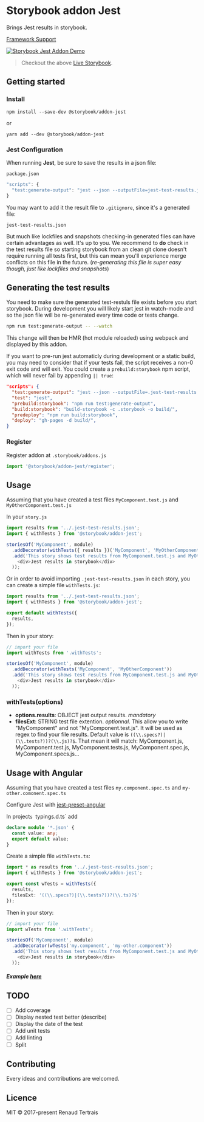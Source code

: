 # Storybook addon Jest

Brings Jest results in storybook.

[Framework Support](https://github.com/storybooks/storybook/blob/master/ADDONS_SUPPORT.md)

[![Storybook Jest Addon Demo](https://raw.githubusercontent.com/storybooks/storybook-addon-jest/master/storybook-addon-jest.gif)](http://storybooks-official.netlify.com/?selectedKind=Addons%7Cjest&selectedStory=withTests&full=0&addons=1&stories=1&panelRight=0&addonPanel=storybook%2Ftests%2Fpanel)

> Checkout the above [Live Storybook](http://storybooks-official.netlify.com/?selectedKind=Addons%7Cjest&selectedStory=withTests&full=0&addons=1&stories=1&panelRight=0&addonPanel=storybook%2Ftests%2Fpanel).

## Getting started

### Install

`npm install --save-dev @storybook/addon-jest`

or

`yarn add --dev @storybook/addon-jest`

### Jest Configuration

When running **Jest**, be sure to save the results in a json file:

`package.json`

```js
"scripts": {
  "test:generate-output": "jest --json --outputFile=jest-test-results.json"
}
```

You may want to add it the result file to `.gitignore`, since it's a generated file:
```
jest-test-results.json
```
But much like lockfiles and snapshots checking-in generated files can have certain advantages as well. It's up to you.
We recommend to **do** check in the test results file so starting storybook from an clean git clone doesn't require running all tests first, 
but this can mean you'll experience merge conflicts on this file in the future. (*re-generating this file is super easy though, just like lockfiles and snapshots*)

## Generating the test results

You need to make sure the generated test-restuls file exists before you start storybook.
During development you will likely start jest in watch-mode 
and so the json file will be re-generated every time code or tests change.

```sh
npm run test:generate-output -- --watch
```

This change will then be HMR (hot module reloaded) using webpack and displayed by this addon.

If you want to pre-run jest automaticly during development or a static build, 
you may need to consider that if your tests fail, the script receives a non-0 exit code and will exit.
You could create a `prebuild:storybook` npm script, which will never fail by appending `|| true`:
```json
"scripts": {
  "test:generate-output": "jest --json --outputFile=.jest-test-results.json || true",
  "test": "jest",
  "prebuild:storybook": "npm run test:generate-output",
  "build:storybook": "build-storybook -c .storybook -o build/",
  "predeploy": "npm run build:storybook",
  "deploy": "gh-pages -d build/",
}
```

### Register

Register addon at `.storybook/addons.js`

```js
import '@storybook/addon-jest/register';
```

## Usage

Assuming that you have created a test files `MyComponent.test.js` and `MyOtherComponent.test.js`

In your `story.js`

```js
import results from '../.jest-test-results.json';
import { withTests } from '@storybook/addon-jest';

storiesOf('MyComponent', module)
  .addDecorator(withTests({ results })('MyComponent', 'MyOtherComponent'))
  .add('This story shows test results from MyComponent.test.js and MyOtherComponent.test.js', () => (
    <div>Jest results in storybook</div>
  ));
```

Or in order to avoid importing `.jest-test-results.json` in each story, you can create a simple file `withTests.js`:

```js
import results from '../.jest-test-results.json';
import { withTests } from '@storybook/addon-jest';

export default withTests({
  results,
});
```

Then in your story:

```js
// import your file
import withTests from '.withTests';

storiesOf('MyComponent', module)
  .addDecorator(withTests('MyComponent', 'MyOtherComponent'))
  .add('This story shows test results from MyComponent.test.js and MyOtherComponent.test.js', () => (
    <div>Jest results in storybook</div>
  ));
```

### withTests(options)

- **options.results**: OBJECT jest output results. *mandatory*
- **filesExt**: STRING test file extention. *optionnal*. This allow you to write "MyComponent" and not "MyComponent.test.js". It will be used as regex to find your file results. Default value is `((\\.specs?)|(\\.tests?))?(\\.js)?$`. That mean it will match: MyComponent.js, MyComponent.test.js, MyComponent.tests.js, MyComponent.spec.js, MyComponent.specs.js...

## Usage with Angular

Assuming that you have created a test files `my.component.spec.ts` and `my-other.comonent.spec.ts`

Configure Jest with [jest-preset-angular](https://www.npmjs.com/package/jest-preset-angular)

In project`s `typings.d.ts` add

```ts
declare module '*.json' {
  const value: any;
  export default value;
}
```

Create a simple file `withTests.ts`:

```ts
import * as results from '../.jest-test-results.json';
import { withTests } from '@storybook/addon-jest';

export const wTests = withTests({
  results,
  filesExt: '((\\.specs?)|(\\.tests?))?(\\.ts)?$'
});
```

Then in your story:

```js
// import your file
import wTests from '.withTests';

storiesOf('MyComponent', module)
  .addDecorator(wTests('my.component', 'my-other.component'))
  .add('This story shows test results from MyComponent.test.js and MyOtherComponent.test.js', () => (
    <div>Jest results in storybook</div>
  ));
```

##### Example [here](https://github.com/storybooks/storybook/tree/master/examples/angular-cli)

## TODO

- [ ] Add coverage
- [ ] Display nested test better (describe)
- [ ] Display the date of the test
- [ ] Add unit tests
- [ ] Add linting
- [ ] Split <TestPanel />

## Contributing

Every ideas and contributions are welcomed.

## Licence

MIT © 2017-present Renaud Tertrais
